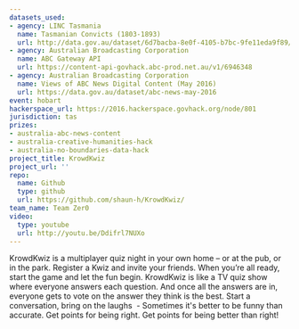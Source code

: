 ```yaml
---
datasets_used:
- agency: LINC Tasmania
  name: Tasmanian Convicts (1803-1893)
  url: http://data.gov.au/dataset/6d7bacba-8e0f-4105-b7bc-9fe11eda9f89/resource/36a08ac4-c7a8-4f29-b383-161408a70ecb/download/Convicts.json
- agency: Australian Broadcasting Corporation
  name: ABC Gateway API
  url: https://content-api-govhack.abc-prod.net.au/v1/6946348
- agency: Australian Broadcasting Corporation
  name: Views of ABC News Digital Content (May 2016)
  url: https://data.gov.au/dataset/abc-news-may-2016
event: hobart
hackerspace_url: https://2016.hackerspace.govhack.org/node/801
jurisdiction: tas
prizes:
- australia-abc-news-content
- australia-creative-humanities-hack
- australia-no-boundaries-data-hack
project_title: KrowdKwiz
project_url: ''
repo:
  name: Github
  type: github
  url: https://github.com/shaun-h/KrowdKwiz/
team_name: Team Zer0
video:
  type: youtube
  url: http://youtu.be/Ddifrl7NUXo
---
```


KrowdKwiz is a multiplayer quiz night in your own home – or at the pub, or in the park.
Register a Kwiz and invite your friends. When you’re all ready, start the game and let the fun begin.
KrowdKwiz is like a TV quiz show where everyone answers each question. And once all the answers are in, everyone gets to vote on the answer they think is the best.
Start a conversation, bring on the laughs  - Sometimes it's better to be funny than accurate.
Get points for being right. Get points for being better than right!